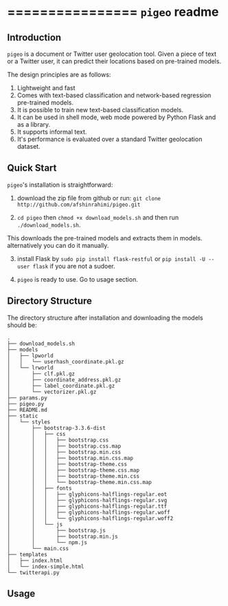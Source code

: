 ================
``pigeo`` readme
================

Introduction
------------

``pigeo`` is a document or Twitter user geolocation tool. Given a piece of text or a Twitter user, it can predict their locations based on pre-trained models.

The design principles are as follows:

1. Lightweight and fast
2. Comes with text-based classification and network-based regression pre-trained models.
3. It is possible to train new text-based classification models.
4. It can be used in shell mode, web mode powered by Python Flask and as a library.
5. It supports informal text.
6. It's performance is evaluated over a standard Twitter geolocation dataset.

Quick Start
-----------

``pigeo``'s installation is straightforward:


1. download the zip file from github or run: ``git clone http://github.com/afshinrahimi/pigeo.git``

2. ``cd pigeo`` then ``chmod +x download_models.sh`` and then run ``./download_models.sh``.

This downloads the pre-trained models and extracts them in models. alternatively you can do it manually.

3. install Flask by ``sudo pip install flask-restful`` or ``pip install -U --user flask`` if you are not a sudoer.

4. ``pigeo`` is ready to use. Go to usage section.


Directory Structure
-------------------

The directory structure after installation and downloading the models should be:

```
.
├── download_models.sh
├── models
│   ├── lpworld
│   │   └── userhash_coordinate.pkl.gz
│   └── lrworld
│       ├── clf.pkl.gz
│       ├── coordinate_address.pkl.gz
│       ├── label_coordinate.pkl.gz
│       └── vectorizer.pkl.gz
├── params.py
├── pigeo.py
├── README.md
├── static
│   └── styles
│       ├── bootstrap-3.3.6-dist
│       │   ├── css
│       │   │   ├── bootstrap.css
│       │   │   ├── bootstrap.css.map
│       │   │   ├── bootstrap.min.css
│       │   │   ├── bootstrap.min.css.map
│       │   │   ├── bootstrap-theme.css
│       │   │   ├── bootstrap-theme.css.map
│       │   │   ├── bootstrap-theme.min.css
│       │   │   └── bootstrap-theme.min.css.map
│       │   ├── fonts
│       │   │   ├── glyphicons-halflings-regular.eot
│       │   │   ├── glyphicons-halflings-regular.svg
│       │   │   ├── glyphicons-halflings-regular.ttf
│       │   │   ├── glyphicons-halflings-regular.woff
│       │   │   └── glyphicons-halflings-regular.woff2
│       │   └── js
│       │       ├── bootstrap.js
│       │       ├── bootstrap.min.js
│       │       └── npm.js
│       └── main.css
├── templates
│   ├── index.html
│   └── index-simple.html
└── twitterapi.py
```

Usage
-----


